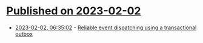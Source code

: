 # [Published on 2023-02-02](index.md)

* [2023-02-02, 06:35:02](https://news.ycombinator.com/item?id=34622953) - [Reliable event dispatching using a transactional outbox](https://blog.frankdejonge.nl/reliable-event-dispatching-using-a-transactional-outbox/)
